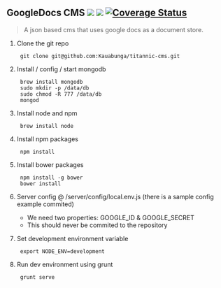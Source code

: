 ## GoogleDocs CMS [<img src="https://travis-ci.org/Kauabunga/titannic-cms.svg">](https://travis-ci.org/Kauabunga/titannic-cms) [<img src="https://david-dm.org/Kauabunga/titannic-cms.svg">](https://david-dm.org/Kauabunga/titannic-cms) [![Coverage Status](https://coveralls.io/repos/Kauabunga/titannic-cms/badge.svg?branch=master)](https://coveralls.io/r/Kauabunga/titannic-cms?branch=master)



> A json based cms that uses google docs as a document store.


1. Clone the git repo

        git clone git@github.com:Kauabunga/titannic-cms.git
    
2. Install / config / start mongodb

        brew install mongodb
        sudo mkdir -p /data/db
        sudo chmod -R 777 /data/db
        mongod

3. Install node and npm
        
        brew install node
    
3. Install npm packages

        npm install
    
4. Install bower packages

        npm install -g bower
        bower install
    
5. Server config @ /server/config/local.env.js (there is a sample config example commited)
    - We need two properties: GOOGLE_ID & GOOGLE_SECRET
    - This should never be commited to the repository
    
6. Set development environment variable
            
        export NODE_ENV=development
    
7. Run dev environment using grunt

        grunt serve

